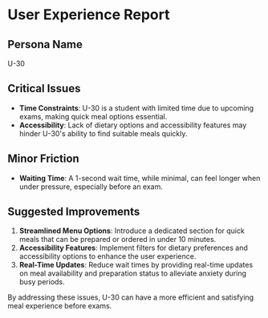 # User Experience Report

## Persona Name
U-30

## Critical Issues
- **Time Constraints**: U-30 is a student with limited time due to upcoming exams, making quick meal options essential.
- **Accessibility**: Lack of dietary options and accessibility features may hinder U-30's ability to find suitable meals quickly.

## Minor Friction
- **Waiting Time**: A 1-second wait time, while minimal, can feel longer when under pressure, especially before an exam.

## Suggested Improvements
1. **Streamlined Menu Options**: Introduce a dedicated section for quick meals that can be prepared or ordered in under 10 minutes.
2. **Accessibility Features**: Implement filters for dietary preferences and accessibility options to enhance the user experience.
3. **Real-Time Updates**: Reduce wait times by providing real-time updates on meal availability and preparation status to alleviate anxiety during busy periods. 

By addressing these issues, U-30 can have a more efficient and satisfying meal experience before exams.